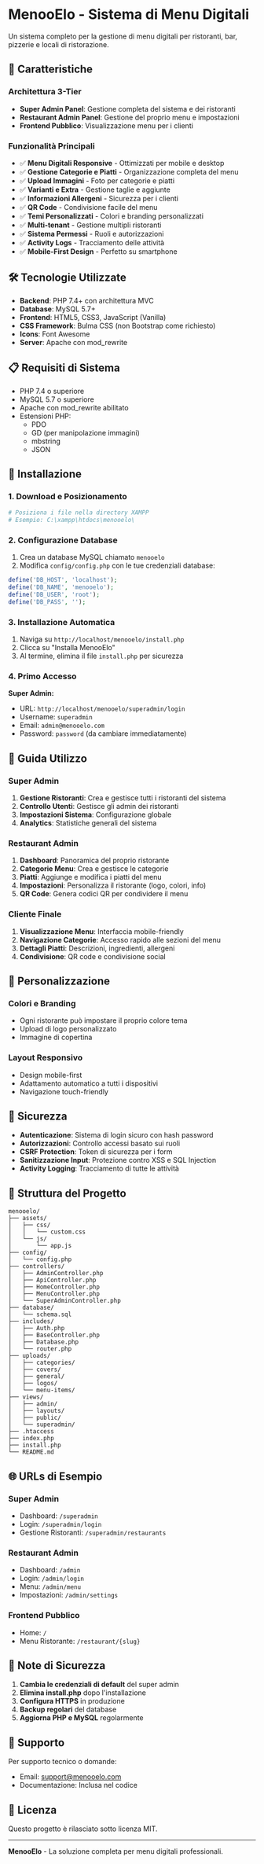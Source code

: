 # MenooElo - Sistema di Menu Digitali

Un sistema completo per la gestione di menu digitali per ristoranti, bar, pizzerie e locali di ristorazione.

## 🚀 Caratteristiche

### Architettura 3-Tier
- **Super Admin Panel**: Gestione completa del sistema e dei ristoranti
- **Restaurant Admin Panel**: Gestione del proprio menu e impostazioni
- **Frontend Pubblico**: Visualizzazione menu per i clienti

### Funzionalità Principali
- ✅ **Menu Digitali Responsive** - Ottimizzati per mobile e desktop
- ✅ **Gestione Categorie e Piatti** - Organizzazione completa del menu
- ✅ **Upload Immagini** - Foto per categorie e piatti
- ✅ **Varianti e Extra** - Gestione taglie e aggiunte
- ✅ **Informazioni Allergeni** - Sicurezza per i clienti
- ✅ **QR Code** - Condivisione facile del menu
- ✅ **Temi Personalizzati** - Colori e branding personalizzati
- ✅ **Multi-tenant** - Gestione multipli ristoranti
- ✅ **Sistema Permessi** - Ruoli e autorizzazioni
- ✅ **Activity Logs** - Tracciamento delle attività
- ✅ **Mobile-First Design** - Perfetto su smartphone

## 🛠 Tecnologie Utilizzate

- **Backend**: PHP 7.4+ con architettura MVC
- **Database**: MySQL 5.7+
- **Frontend**: HTML5, CSS3, JavaScript (Vanilla)
- **CSS Framework**: Bulma CSS (non Bootstrap come richiesto)
- **Icons**: Font Awesome
- **Server**: Apache con mod_rewrite

## 📋 Requisiti di Sistema

- PHP 7.4 o superiore
- MySQL 5.7 o superiore
- Apache con mod_rewrite abilitato
- Estensioni PHP:
  - PDO
  - GD (per manipolazione immagini)
  - mbstring
  - JSON

## 🔧 Installazione

### 1. Download e Posizionamento
```bash
# Posiziona i file nella directory XAMPP
# Esempio: C:\xampp\htdocs\menooelo\
```

### 2. Configurazione Database
1. Crea un database MySQL chiamato `menooelo`
2. Modifica `config/config.php` con le tue credenziali database:
```php
define('DB_HOST', 'localhost');
define('DB_NAME', 'menooelo');
define('DB_USER', 'root');
define('DB_PASS', '');
```

### 3. Installazione Automatica
1. Naviga su `http://localhost/menooelo/install.php`
2. Clicca su "Installa MenooElo"
3. Al termine, elimina il file `install.php` per sicurezza

### 4. Primo Accesso
**Super Admin:**
- URL: `http://localhost/menooelo/superadmin/login`
- Username: `superadmin`
- Email: `admin@menooelo.com`
- Password: `password` (da cambiare immediatamente)

## 📖 Guida Utilizzo

### Super Admin
1. **Gestione Ristoranti**: Crea e gestisce tutti i ristoranti del sistema
2. **Controllo Utenti**: Gestisce gli admin dei ristoranti
3. **Impostazioni Sistema**: Configurazione globale
4. **Analytics**: Statistiche generali del sistema

### Restaurant Admin
1. **Dashboard**: Panoramica del proprio ristorante
2. **Categorie Menu**: Crea e gestisce le categorie
3. **Piatti**: Aggiunge e modifica i piatti del menu
4. **Impostazioni**: Personalizza il ristorante (logo, colori, info)
5. **QR Code**: Genera codici QR per condividere il menu

### Cliente Finale
1. **Visualizzazione Menu**: Interfaccia mobile-friendly
2. **Navigazione Categorie**: Accesso rapido alle sezioni del menu
3. **Dettagli Piatti**: Descrizioni, ingredienti, allergeni
4. **Condivisione**: QR code e condivisione social

## 🎨 Personalizzazione

### Colori e Branding
- Ogni ristorante può impostare il proprio colore tema
- Upload di logo personalizzato
- Immagine di copertina

### Layout Responsivo
- Design mobile-first
- Adattamento automatico a tutti i dispositivi
- Navigazione touch-friendly

## 🔐 Sicurezza

- **Autenticazione**: Sistema di login sicuro con hash password
- **Autorizzazioni**: Controllo accessi basato sui ruoli
- **CSRF Protection**: Token di sicurezza per i form
- **Sanitizzazione Input**: Protezione contro XSS e SQL Injection
- **Activity Logging**: Tracciamento di tutte le attività

## 📁 Struttura del Progetto

```
menooelo/
├── assets/
│   ├── css/
│   │   └── custom.css
│   └── js/
│       └── app.js
├── config/
│   └── config.php
├── controllers/
│   ├── AdminController.php
│   ├── ApiController.php
│   ├── HomeController.php
│   ├── MenuController.php
│   └── SuperAdminController.php
├── database/
│   └── schema.sql
├── includes/
│   ├── Auth.php
│   ├── BaseController.php
│   ├── Database.php
│   └── router.php
├── uploads/
│   ├── categories/
│   ├── covers/
│   ├── general/
│   ├── logos/
│   └── menu-items/
├── views/
│   ├── admin/
│   ├── layouts/
│   ├── public/
│   └── superadmin/
├── .htaccess
├── index.php
├── install.php
└── README.md
```

## 🌐 URLs di Esempio

### Super Admin
- Dashboard: `/superadmin`
- Login: `/superadmin/login`
- Gestione Ristoranti: `/superadmin/restaurants`

### Restaurant Admin
- Dashboard: `/admin`
- Login: `/admin/login`
- Menu: `/admin/menu`
- Impostazioni: `/admin/settings`

### Frontend Pubblico
- Home: `/`
- Menu Ristorante: `/restaurant/{slug}`

## 🚨 Note di Sicurezza

1. **Cambia le credenziali di default** del super admin
2. **Elimina install.php** dopo l'installazione
3. **Configura HTTPS** in produzione
4. **Backup regolari** del database
5. **Aggiorna PHP e MySQL** regolarmente

## 🤝 Supporto

Per supporto tecnico o domande:
- Email: support@menooelo.com
- Documentazione: Inclusa nel codice

## 📄 Licenza

Questo progetto è rilasciato sotto licenza MIT.

---

**MenooElo** - La soluzione completa per menu digitali professionali.
